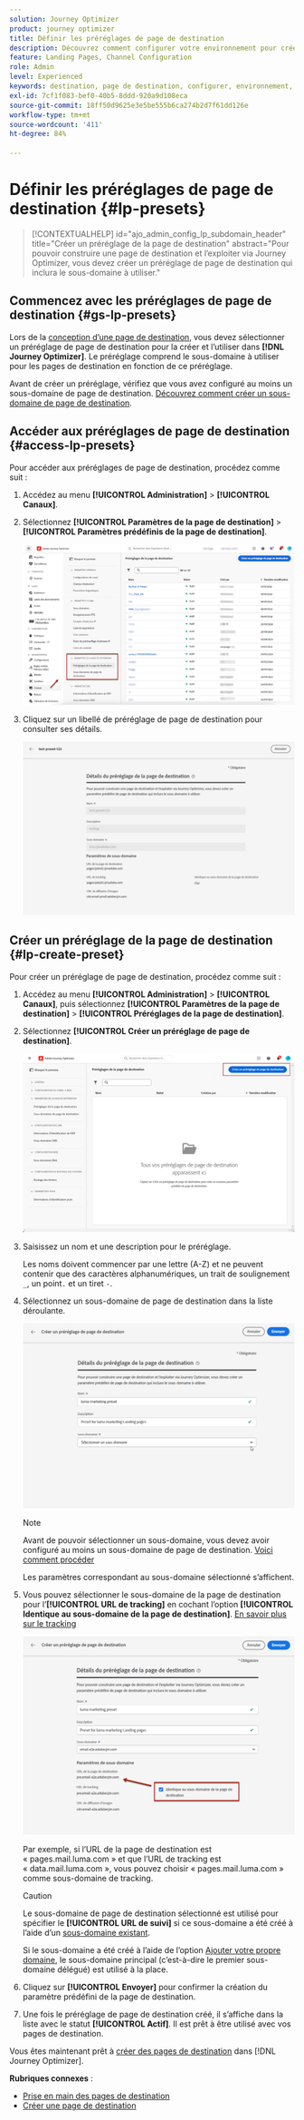 ```yaml
---
solution: Journey Optimizer
product: journey optimizer
title: Définir les préréglages de page de destination
description: Découvrez comment configurer votre environnement pour créer et utiliser des pages de destination avec Journey Optimizer.
feature: Landing Pages, Channel Configuration
role: Admin
level: Experienced
keywords: destination, page de destination, configurer, environnement, sous-domaine, préréglages
exl-id: 7cf1f083-bef0-40b5-8ddd-920a9d108eca
source-git-commit: 18ff50d9625e3e5be555b6ca274b2d7f61dd126e
workflow-type: tm+mt
source-wordcount: '411'
ht-degree: 84%

---
```


# Définir les préréglages de page de destination {#lp-presets}

>[!CONTEXTUALHELP]
>id="ajo_admin_config_lp_subdomain_header"
>title="Créer un préréglage de la page de destination"
>abstract="Pour pouvoir construire une page de destination et l’exploiter via Journey Optimizer, vous devez créer un préréglage de page de destination qui inclura le sous-domaine à utiliser."

## Commencez avec les préréglages de page de destination {#gs-lp-presets}

Lors de la [conception dʼune page de destination](../landing-pages/create-lp.md#create-a-lp), vous devez sélectionner un préréglage de page de destination pour la créer et lʼutiliser dans **[!DNL Journey Optimizer]**. Le préréglage comprend le sous-domaine à utiliser pour les pages de destination en fonction de ce préréglage.

Avant de créer un préréglage, vérifiez que vous avez configuré au moins un sous-domaine de page de destination. [Découvrez comment créer un sous-domaine de page de destination](lp-subdomains.md).

## Accéder aux préréglages de page de destination {#access-lp-presets}

Pour accéder aux préréglages de page de destination, procédez comme suit :

1. Accédez au menu **[!UICONTROL Administration]** > **[!UICONTROL Canaux]**.

1. Sélectionnez **[!UICONTROL Paramètres de la page de destination]** > **[!UICONTROL Paramètres prédéfinis de la page de destination]**.

   ![](assets/lp_presets-access.png)

1. Cliquez sur un libellé de préréglage de page de destination pour consulter ses détails.

   ![](assets/lp_preset-details.png)

## Créer un préréglage de la page de destination {#lp-create-preset}

Pour créer un préréglage de page de destination, procédez comme suit :

1. Accédez au menu **[!UICONTROL Administration]** > **[!UICONTROL Canaux]**, puis sélectionnez **[!UICONTROL Paramètres de la page de destination]** > **[!UICONTROL Préréglages de la page de destination]**.

1. Sélectionnez **[!UICONTROL Créer un préréglage de page de destination]**.

   ![](assets/lp_create-preset-temp.png)

1. Saisissez un nom et une description pour le préréglage.

   Les noms doivent commencer par une lettre (A-Z) et ne peuvent contenir que des caractères alphanumériques, un trait de soulignement `_`, un point`.` et un tiret `-`.

1. Sélectionnez un sous-domaine de page de destination dans la liste déroulante.

   ![](assets/lp_preset-subdomain.png)

   >[!NOTE]
   >
   >Avant de pouvoir sélectionner un sous-domaine, vous devez avoir configuré au moins un sous-domaine de page de destination. [Voici comment procéder](lp-subdomains.md)

   Les paramètres correspondant au sous-domaine sélectionné s’affichent.

1. Vous pouvez sélectionner le sous-domaine de la page de destination pour l’**[!UICONTROL URL de tracking]** en cochant l’option **[!UICONTROL Identique au sous-domaine de la page de destination]**. [En savoir plus sur le tracking](../email/message-tracking.md)

   ![](assets/lp_preset-subdomain-settings-same.png)

   Par exemple, si l’URL de la page de destination est « pages.mail.luma.com » et que lʼURL de tracking est « data.mail.luma.com », vous pouvez choisir « pages.mail.luma.com » comme sous-domaine de tracking.

   >[!CAUTION]
   >
   >Le sous-domaine de page de destination sélectionné est utilisé pour spécifier le **[!UICONTROL URL de suivi]** <!--and **[!UICONTROL Image Delivery URL]** -->si ce sous-domaine a été créé à l’aide d’un [sous-domaine existant](lp-subdomains.md#lp-use-existing-subdomain).
   >
   >Si le sous-domaine a été créé à l’aide de l’option [Ajouter votre propre domaine](lp-subdomains.md#lp-configure-new-subdomain), le sous-domaine principal (c’est-à-dire le premier sous-domaine délégué) est utilisé à la place.

1. Cliquez sur **[!UICONTROL Envoyer]** pour confirmer la création du paramètre prédéfini de la page de destination. <!--You can also save the preset as draft and resume its configuration later on.-->

   <!--![](assets/lp_preset-subdomain-settings-submit.png)-->

1. Une fois le préréglage de page de destination créé, il sʼaffiche dans la liste avec le statut **[!UICONTROL Actif]**. Il est prêt à être utilisé avec vos pages de destination.

Vous êtes maintenant prêt à [créer des pages de destination](../landing-pages/create-lp.md) dans [!DNL Journey Optimizer].
<!--
>[!NOTE]
>
>Learn how to create channel configurations for push notifications and emails in [this section](channel-surfaces.md).-->

**Rubriques connexes** :

* [Prise en main des pages de destination](../landing-pages/get-started-lp.md)
* [Créer une page de destination](../landing-pages/create-lp.md#create-a-lp)
